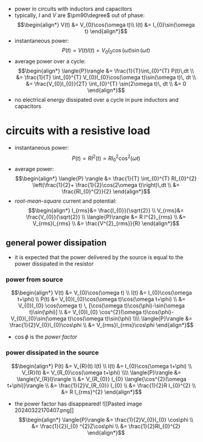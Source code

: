 - power in circuits with inductors and capacitors
- typically, $I$ and $V$ are $\pm90\degree$ out of phase: $$\begin{align*}
		V(t) &= V_{0}\cos(\omega t)\\
		I(t) &= I_{0}\sin(\omega t)
	\end{align*}$$
- instantaneous power: $$P(t) = V(t)I(t) = V_{0}I_{0}\cos(\omega t)\sin(\omega t)$$
- average power over a cycle: $$\begin{align*}
		\langle{P}\rangle &= \frac{1}{T}\int_{0}^{T} P(t)\,dt \\
		&= \frac{1}{T} \int_{0}^{T} V_{0}I_{0}\cos(\omega t)\sin(\omega t)\, dt \\
		&= \frac{V_{0}I_{0}}{2T} \int_{0}^{T} \sin(2\omega t)\, dt \\
		&= 0
	\end{align*}$$
- no electrical energy dissipated over a cycle in pure inductors and capacitors

# circuits with a resistive load
- instantaneous power: $$P(t) = RI^{2}(t) = RI_{0}^{2}\cos^{2}(\omega t)$$
- average power: $$\begin{align*}
		\langle{P} \rangle &= \frac{1}{T} \int_{0}^{T} RI_{0}^{2} \left(\frac{1}{2}+ \frac{1}{2}\cos(2\omega t)\right)\,dt \\
		&= \frac{RI_{0}^{2}}{2}
	\end{align*}$$
- *root-mean-square* current and potential: $$\begin{align*}
		I_{rms}&= \frac{I_{0}}{\sqrt{2}} \\
		V_{rms}&= \frac{V_{0}}{\sqrt{2}} \\
		\langle{P}\rangle &= R I^{2}_{rms} \\
		&= V_{rms}I_{rms} \\
		&= \frac{V^{2}_{rms}}{R}
	\end{align*}$$
## general power dissipation
- it is expected that the power delivered by the source is equal to the power dissipated in the resistor
### power from source
$$\begin{align*}
	V(t) &= V_{0}\cos(\omega t) \\
	I(t) &= I_{0}\cos(\omega t+\phi) \\
	P(t) &= V_{0}I_{0}\cos(\omega t)\cos(\omega t+\phi) \\
	&= V_{0}I_{0} \cos(\omega t) \, [\cos(\omega t)\cos(\phi)-\sin(\omega t)\sin(\phi)] \\
	&= V_{0}I_{0} \cos^{2}(\omega t)\cos(\phi)- V_{0}I_{0}\sin(\omega t)\cos(\omega t)\sin(\phi) \\\\
	\langle{P}\rangle &= \frac{1}{2}V_{0}I_{0}\cos\phi \\
	&= V_{rms}I_{rms}\cos\phi
\end{align*}$$
- $\cos\phi$ is the *power factor*
### power dissipated in the source
$$\begin{align*}
	P(t) &= V_{R}(t) I(t) \\
	I(t) &= I_{0}\cos(\omega t+\phi) \\
	V_{R}(t) &= V_{R_0}\cos(\omega t+\phi) \\\\
	\langle{P}\rangle &= \langle{V_{R}I}\rangle \\
	&= V_{R_{0}} I_{0} \langle{\cos^{2}(\omega t+\phi)}\rangle \\
	&= \frac{1}{2}V_{R_{0}} I_{0} \\
	&= \frac{1}{2}R I_{0}^{2} \\
	&= R I_{rms}^{2}
\end{align*}$$
- the power factor has disappeared!
![[Pasted image 20240322170407.png]]
$$\begin{align*}
	\langle{P}\rangle &= \frac{1}{2}V_{0}I_{0} \cos\phi \\
	&= \frac{1}{2}I_{0} ^{2}Z\cos\phi \\
	&= \frac{1}{2}RI_{0}^{2}
\end{align*}$$


